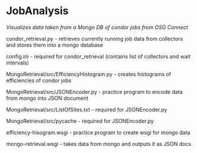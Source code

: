 JobAnalysis
===========

_Visualizes data taken from a Mongo DB of condor jobs from OSG Connect_



condor_retrieval.py - retrieves currently running job data from collectors and stores them into a mongo database

config.ini - required for condor_retrieval (contains list of collectors and wait intervals)

MongoRetrieval/src/EfficiencyHistogram.py - creates histograms of efficiencies of condor jobs

MongoRetrieval/src/JSONEncoder.py - practice program to encode data from mongo into JSON document

MongoRetrieval/src/ListOfSites.txt - required for JSONEncoder.py

MongoRetrieval/src/pycache - required for JSONEncoder.py

efficiency-hisogram.wsgi - practice program to create wsgi for mongo data

mongo-retrieval.wsgi - takes data from mongo and outputs it as JSON docs
